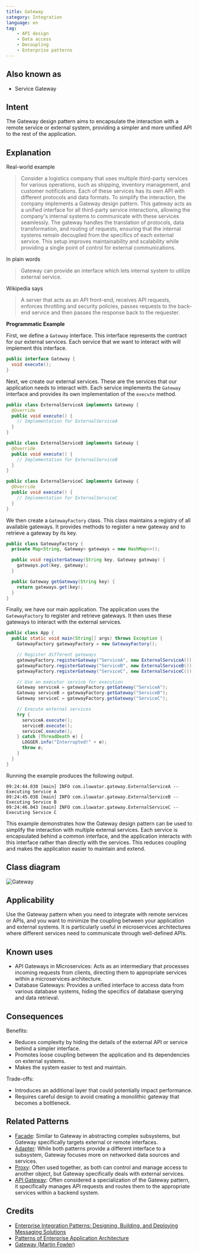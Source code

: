```yaml
---
title: Gateway
category: Integration
language: en
tag:
    - API design
    - Data access
    - Decoupling
    - Enterprise patterns
---
```


## Also known as

* Service Gateway

## Intent

The Gateway design pattern aims to encapsulate the interaction with a remote service or external system, providing a simpler and more unified API to the rest of the application.

## Explanation

Real-world example

> Consider a logistics company that uses multiple third-party services for various operations, such as shipping, inventory management, and customer notifications. Each of these services has its own API with different protocols and data formats. To simplify the interaction, the company implements a Gateway design pattern. This gateway acts as a unified interface for all third-party service interactions, allowing the company's internal systems to communicate with these services seamlessly. The gateway handles the translation of protocols, data transformation, and routing of requests, ensuring that the internal systems remain decoupled from the specifics of each external service. This setup improves maintainability and scalability while providing a single point of control for external communications.

In plain words

> Gateway can provide an interface which lets internal system to utilize external service.

Wikipedia says

> A server that acts as an API front-end, receives API requests, enforces throttling and security policies, passes requests to the back-end service and then passes the response back to the requester.

**Programmatic Example**

First, we define a `Gateway` interface. This interface represents the contract for our external services. Each service that we want to interact with will implement this interface.

```java
public interface Gateway {
  void execute();
}
```

Next, we create our external services. These are the services that our application needs to interact with. Each service implements the `Gateway` interface and provides its own implementation of the `execute` method.

```java
public class ExternalServiceA implements Gateway {
  @Override
  public void execute() {
    // Implementation for ExternalServiceA
  }
}

public class ExternalServiceB implements Gateway {
  @Override
  public void execute() {
    // Implementation for ExternalServiceB
  }
}

public class ExternalServiceC implements Gateway {
  @Override
  public void execute() {
    // Implementation for ExternalServiceC
  }
}
```

We then create a `GatewayFactory` class. This class maintains a registry of all available gateways. It provides methods to register a new gateway and to retrieve a gateway by its key.

```java
public class GatewayFactory {
  private Map<String, Gateway> gateways = new HashMap<>();

  public void registerGateway(String key, Gateway gateway) {
    gateways.put(key, gateway);
  }

  public Gateway getGateway(String key) {
    return gateways.get(key);
  }
}
```

Finally, we have our main application. The application uses the `GatewayFactory` to register and retrieve gateways. It then uses these gateways to interact with the external services.

```java
public class App {
  public static void main(String[] args) throws Exception {
    GatewayFactory gatewayFactory = new GatewayFactory();

    // Register different gateways
    gatewayFactory.registerGateway("ServiceA", new ExternalServiceA());
    gatewayFactory.registerGateway("ServiceB", new ExternalServiceB());
    gatewayFactory.registerGateway("ServiceC", new ExternalServiceC());

    // Use an executor service for execution
    Gateway serviceA = gatewayFactory.getGateway("ServiceA");
    Gateway serviceB = gatewayFactory.getGateway("ServiceB");
    Gateway serviceC = gatewayFactory.getGateway("ServiceC");

    // Execute external services
    try {
      serviceA.execute();
      serviceB.execute();
      serviceC.execute();
    } catch (ThreadDeath e) {
      LOGGER.info("Interrupted!" + e);
      throw e;
    }
  }
}
```

Running the example produces the following output.

```
09:24:44.030 [main] INFO com.iluwatar.gateway.ExternalServiceA -- Executing Service A
09:24:45.038 [main] INFO com.iluwatar.gateway.ExternalServiceB -- Executing Service B
09:24:46.043 [main] INFO com.iluwatar.gateway.ExternalServiceC -- Executing Service C
```

This example demonstrates how the Gateway design pattern can be used to simplify the interaction with multiple external services. Each service is encapsulated behind a common interface, and the application interacts with this interface rather than directly with the services. This reduces coupling and makes the application easier to maintain and extend.

## Class diagram

![Gateway](./etc/gateway.urm.png "Gateway")

## Applicability

Use the Gateway pattern when you need to integrate with remote services or APIs, and you want to minimize the coupling between your application and external systems. It is particularly useful in microservices architectures where different services need to communicate through well-defined APIs.

## Known uses

* API Gateways in Microservices: Acts as an intermediary that processes incoming requests from clients, directing them to appropriate services within a microservices architecture.
* Database Gateways: Provides a unified interface to access data from various database systems, hiding the specifics of database querying and data retrieval.

## Consequences

Benefits:

* Reduces complexity by hiding the details of the external API or service behind a simpler interface.
* Promotes loose coupling between the application and its dependencies on external systems.
* Makes the system easier to test and maintain.

Trade-offs:

* Introduces an additional layer that could potentially impact performance.
* Requires careful design to avoid creating a monolithic gateway that becomes a bottleneck.

## Related Patterns

* [Facade](https://java-design-patterns.com/patterns/facade/): Similar to Gateway in abstracting complex subsystems, but Gateway specifically targets external or remote interfaces.
* [Adapter](https://java-design-patterns.com/patterns/adapter/): While both patterns provide a different interface to a subsystem, Gateway focuses more on networked data sources and services.
* [Proxy](https://java-design-patterns.com/patterns/proxy/): Often used together, as both can control and manage access to another object, but Gateway specifically deals with external services.
* [API Gateway](https://java-design-patterns.com/patterns/api-gateway/): Often considered a specialization of the Gateway pattern, it specifically manages API requests and routes them to the appropriate services within a backend system.

## Credits

* [Enterprise Integration Patterns: Designing, Building, and Deploying Messaging Solutions](https://amzn.to/3WcFVui)
* [Patterns of Enterprise Application Architecture](https://amzn.to/3WfKBPR)
* [Gateway (Martin Fowler)](https://martinfowler.com/articles/gateway-pattern.html)
